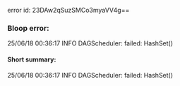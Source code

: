 error id: 23DAw2qSuzSMCo3myaVV4g==
### Bloop error:

25/06/18 00:36:17 INFO DAGScheduler: failed: HashSet()
#### Short summary: 

25/06/18 00:36:17 INFO DAGScheduler: failed: HashSet()